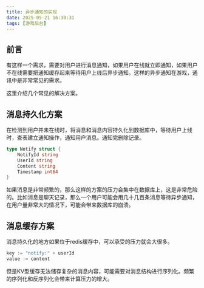 ```yaml
---
title: 异步通知的实现
date: 2025-05-21 16:30:31
tags: [游戏后台]
---
```


## 前言
有这样一个需求，需要对用户进行消息通知，如果用户在线就立即通知，如果用户不在线需要把通知缓存起来等待用户上线后异步通知。这样的异步通知在游戏，通讯中是非常常见的需求。

这里介绍几个常见的解决方案。

## 消息持久化方案
在检测到用户并未在线时，将消息和消息内容持久化到数据库中，等待用户上线时，查表建立通知操作，通知用户消息。通知完删除记录。

```go
type Notify struct {
    NotifyId string 
    UserId string
    Content string
    Timestamp int64
}
```

如果消息是非常频繁的，那么这样的方案的压力会集中在数据库上，这是非常危险的。比如消息是聊天记录，那么一个用户可能会用几十几百条消息等待异步通知，在用户量非常大的情况下，可能会带来数据库的崩溃。

## 消息缓存方案
消息持久化的地方如果位于redis缓存中，可以承受的压力就会大很多。

```go
key := "notify:" + userId
value := content
```

但是KV型缓存无法储存复杂的消息内容，可能需要对消息结构进行序列化。频繁的序列化和反序列化会带来计算压力的增大。